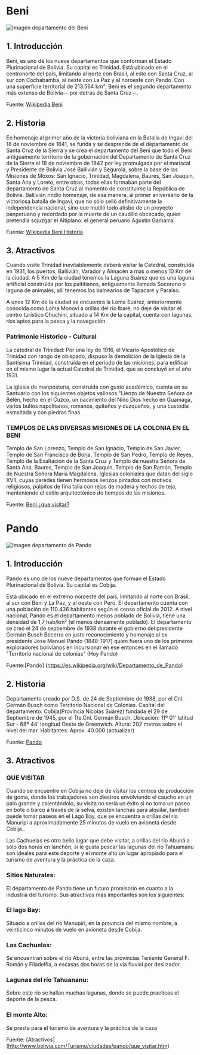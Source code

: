 # Beni 
![Imagen departamento del Beni](https://upload.wikimedia.org/wikipedia/commons/thumb/f/f9/Beni_dpto_001.png/300px-Beni_dpto_001.png)
## 1. Introducción 

Beni, es uno de los nueve departamentos que conforman el Estado Plurinacional de Bolivia. Su capital es Trinidad. Está ubicado en el centronorte del país, limitando al norte con Brasil, al este con Santa Cruz, al sur con Cochabamba, al oeste con La Paz y al noroeste con Pando. Con una superficie territorial de 213.564 km², Beni es el segundo departamento más extenso de Bolivia— por detrás de Santa Cruz—.

Fuente: [Wikipedia Beni](https://es.wikipedia.org/wiki/Departamento_de_El_Beni)

## 2. Historia
En homenaje al primer año de la victoria boliviana en la Batalla de Ingavi del 18 de noviembre de 1841, se funda y se desprende de el departamento de Santa Cruz de la Sierra y se crea el departamento del Beni que todo el Beni antiguamente territorio de la gobernación del Departamento de Santa Cruz de la Sierra el 18 de noviembre de 1842 por ley promulgada por el mariscal y Presidente de Bolivia José Ballivián y Segurola, sobre la base de las Misiones de Moxos: San Ignacio, Trinidad, Magdalena, Baures, San Joaquín, Santa Ana y Loreto, entre otras, todas ellas formaban parte del departamento de Santa Cruz al momento de constituirse la República de Bolivia. Ballivián rindió homenaje, de esa manera, al primer aniversario de la victoriosa batalla de Ingavi, que no sólo selló definitivamente la independencia nacional, sino que mutiló todo atisbo de un proyecto panperuano y recordado por la muerte de un caudillo obcecado, quien pretendía sojuzgar el Altiplano: el general peruano Agustín Gamarra.


Fuente: [Wikipedia Beni Historia](https://es.wikipedia.org/wiki/Departamento_de_El_Beni#Historia)

## 3. Atractivos

Cuando visite Trinidad inevitablemente deberá visitar la Catedral, construída en 1931, los puertos, Ballivián, Varador y Almacén a mas o menos 10 Km de la ciudad. A 5 Km de la ciudad tenemos la Laguna Suárez que es una laguna artificial construida por los paititianos, antiguamente llamada Socoreno o laguna de animales, allí tenemos los balnearios de Tapacaré y Paraíso.

A unos 12 Km de la ciudad se encuentra la Loma Suárez, anteriormente conocida como Loma Monovi a orillas del río Ibaré, no deje de visitar el centro turístico Chuchini, situado a 14 Km de la capital, cuenta con lagunas, ríos aptos para la pesca y la navegación.


### Patrimonio Historico - Cultural

La catedral de Trinidad: Por una ley de 1916, el Vicario Apostólico de Trinidad con rango de obispado, dispuso la demolición de la Iglesia de la Santísima Trinidad, construída en el período de las misiones, para edificar en el mismo lugar la actual Catedral de Trinidad, que se concluyó en el año 1931.

La iglesia de manpostería, construida con gusto académico, cuenta en su Santuario con los siguientes objetos valiosos "Lienzo de Nuestra Señora de Belén, hecho en el Cuzco, un nacimiento del Niño Dios hecho en Guamaga, varios bultos napolitanos, romanos, quiteños y cuzqueños, y una custodia esmaltada y con piedras finas.

### TEMPLOS DE LAS DIVERSAS MISIONES DE LA COLONIA EN EL BENI
Templo de San Lorenzo, Templo de San Ignacio, Templo de San Javier, Templo de San Francisco de Borja, Templo de San Pedro, Templo de Reyes, Templo de la Exaltación de la Santa Cruz y Templo de nuestra Señora de Santa Ana, Baures, Templo de San Joaquín, Templo de San Ramón, Templo de Nuestra Señora María Magdalena. Iglesias coloniales que datan del siglo XVII, cuyas paredes tienen hermosos lienzos pintados con motivos religiosos, púlpitos de fina talla con rejas de madera y techos de teja, manteniendo el estilo arquitectónico de tiempos de las misiones.

Fuente: [Beni ¿que visitar?](http://www.bolivia.com/Turismo/ciudades/beni/que_visitar.htm)

# Pando

![Imagen departamento de Pando](https://upload.wikimedia.org/wikipedia/commons/8/83/Bolivia_department_of_pando.png)

## 1. Introducción 
Pando es uno de los nueve departamentos que forman el Estado Plurinacional de Bolivia. Su capital es Cobija.

Está ubicado en el extremo noroeste del país, limitando al norte con Brasil, al sur con Beni y La Paz, y al oeste con Perú. El departamento cuenta con una población de 110.436 habitantes según el censo oficial de 2012. A nivel nacional, Pando es el departamento menos poblado de Bolivia, tiene una densidad de 1,7 hab/km² (el menos densamente poblado). El departamento se creó el 24 de septiembre de 1938 durante el gobierno del presidente Germán Busch Becerra en justo reconocimiento y homenaje al ex presidente Jose Manuel Pando (1848-1917) quien fuera uno de los primeros exploradores bolivianos en incursionar en ese entonces en el llamado "Territorio nacional de colonias" (Hoy Pando)

Fuente:[Pando] (https://es.wikipedia.org/wiki/Departamento_de_Pando)

## 2. Historia
Departamento creado por D.S. de 24 de Septiembre de 1938, por el Cnl. Germán Busch como Territorio Nacional de Colonias.
Capital del departamento: Cobija(Provincia Nicolás Suárez) fundada el 29 de Septiembre de 1945, por el Tte.Cnl. Germán Busch.
Ubicación: 11º 01' latitud Sur - 68º 44' longitud Oeste de Greenwich.
Altura: 202 metros sobre el nivel del mar.
Habitantes: Aprox. 40.000 (actualizar)

Fuente: [Pando](http://www.educa.com.bo/content/departamento-de-pando)

## 3. Atractivos
### QUE VISITAR

Cuando se encuentre en Cobija no deje de visitar los centros de producción de goma, donde los trabajadores son diestros envolviendo el caucho en un palo grande y calentándolo, su visita no sería un éxito si no toma un paseo en bote o barco a través de la selva, existen lanchas para alquilar, también puede tomar paseos en el Lago Bay, que se encuentra a orillas del río Manuripi a aproximadamente 25 minutos de vuelo en avioneta desde Cobija..

Las Cachuelas es otro bello lugar que debe visitar, a orillas del río Abuná a sólo dos horas en lanchón, si le gusta pescar las lagunas del río Tahuamanu son ideales para este deporte y el monte alto un lugar apropiado para el turismo de aventura y la práctica de la caza.

### Sitios Naturales:

El departamento de Pando tiene un futuro promisorio en cuanto a la industria del turismo. Sus atractivos más importantes son los siguientes:

### El lago Bay:

Situado a orillas del río Manupiri, en la provincia del mismo nombre, a veinticinco minutos de vuelo en avioneta desde Cobija.

### Las Cachuelas:

Se encuentran sobre el río Abuná, entre las provincias Teniente General F. Román y Filadelfia, a escasas dos horas de la vía fluvial por deslizador.

### Lagunas del río Tahuananu:

Sobre este río se hallan muchas lagunas, donde se puede practicas el deporte de la pesca.

### El monte Alto:

Se presta para el turismo de aventura y la práctica de la caza

Fuente: [Atractivos] (http://www.bolivia.com/Turismo/ciudades/pando/que_visitar.htm)
